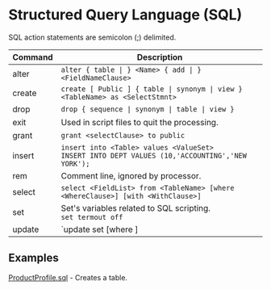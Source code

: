 # Structured Query Language (SQL)

SQL action statements are semicolon (;) delimited.

| Command | Description |  
| --- | --- |  
| alter | `alter { table \| } <Name> { add \| } <FieldNameClause>` |  
| create | `create [ Public ] { table \| synonym \| view } <TableName> as <SelectStmnt>` |  
| drop | `drop { sequence \| synonym \| table \| view }` |  
| exit | Used in script files to quit the processing. |  
| grant | `grant <selectClause> to public` |
| insert | `insert into <Table> values <ValueSet>` <BR> `INSERT INTO DEPT VALUES (10,'ACCOUNTING','NEW YORK');` |  
| rem | Comment line, ignored by processor. |
| select | `select <FieldList> from <TableName> [where <WhereClause>] [with <WithClause>]` |  
| set | Set's variables related to SQL scripting. <BR> `set termout off` |
| update | `update <TableName> set <FieldItemChangeClause> [where <WhereClause>]

## Examples

[ProductProfile.sql](https://github.com/MikeMyers59/MikeMyers59/blob/main/SQL/Examples/ProductProfile.sql) - Creates a table.

